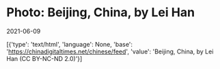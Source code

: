 # Photo: Beijing, China, by Lei Han

2021-06-09

[{'type': 'text/html', 'language': None, 'base': 'https://chinadigitaltimes.net/chinese/feed', 'value': 'Beijing, China, by Lei Han (CC BY-NC-ND 2.0)'}]
